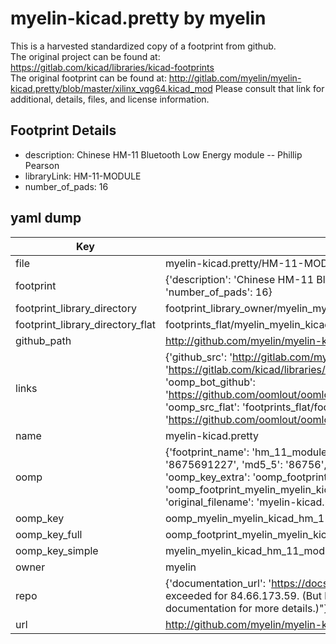 # myelin-kicad.pretty by myelin  
This is a harvested standardized copy of a footprint from github.  
The original project can be found at:  
https://gitlab.com/kicad/libraries/kicad-footprints  
The original footprint can be found at:
http://gitlab.com/myelin/myelin-kicad.pretty/blob/master/xilinx_vqg64.kicad_mod
Please consult that link for additional, details, files, and license information.  
## Footprint Details
* description: Chinese HM-11 Bluetooth Low Energy module -- Phillip Pearson  
* libraryLink: HM-11-MODULE  
* number_of_pads: 16  
## yaml dump  
| Key | Value |  
| --- | --- |  
| file | myelin-kicad.pretty/HM-11-MODULE.kicad_mod |  
| footprint | {'description': 'Chinese HM-11 Bluetooth Low Energy module -- Phillip Pearson', 'libraryLink': 'HM-11-MODULE', 'number_of_pads': 16} |  
| footprint_library_directory | footprint_library_owner/myelin_myelin-kicad.pretty |  
| footprint_library_directory_flat | footprints_flat/myelin_myelin_kicad_hm_11_module/working |  
| github_path | http://github.com/myelin/myelin-kicad.pretty/blob/master/HM-11-MODULE.kicad_mod |  
| links | {'github_src': 'http://gitlab.com/myelin/myelin-kicad.pretty/blob/master/xilinx_vqg64.kicad_mod', 'github_src_repo': 'https://gitlab.com/kicad/libraries/kicad-footprints', 'oomp_bot': 'footprints/myelin_myelin_kicad_hm_11_module/working', 'oomp_bot_github': 'https://github.com/oomlout/oomlout_oomp_footprint_bot/tree/main/footprints/myelin_myelin_kicad_hm_11_module/working', 'oomp_src_flat': 'footprints_flat/footprints_flat/myelin_myelin_kicad_hm_11_module/working', 'oomp_src_flat_github': 'https://github.com/oomlout/oomlout_oomp_footprint_src/tree/main/footprints_flat/myelin_myelin_kicad_hm_11_module/working'} |  
| name | myelin-kicad.pretty |  
| oomp | {'footprint_name': 'hm_11_module', 'library_name': 'myelin_kicad', 'md5': '8675691227db3d4b4fcb983e8d885a3f', 'md5_10': '8675691227', 'md5_5': '86756', 'md5_6': '867569', 'oomp_key': 'oomp_myelin_myelin_kicad_hm_11_module', 'oomp_key_extra': 'oomp_footprint_myelin_myelin_kicad_hm_11_module', 'oomp_key_full': 'oomp_footprint_myelin_myelin_kicad_hm_11_module_867569', 'oomp_key_simple': 'myelin_myelin_kicad_hm_11_module', 'original_filename': 'myelin-kicad.pretty/HM-11-MODULE.kicad_mod', 'owner_name': 'myelin'} |  
| oomp_key | oomp_myelin_myelin_kicad_hm_11_module |  
| oomp_key_full | oomp_footprint_myelin_myelin_kicad_hm_11_module |  
| oomp_key_simple | myelin_myelin_kicad_hm_11_module |  
| owner | myelin |  
| repo | {'documentation_url': 'https://docs.github.com/rest/overview/resources-in-the-rest-api#rate-limiting', 'message': "API rate limit exceeded for 84.66.173.59. (But here's the good news: Authenticated requests get a higher rate limit. Check out the documentation for more details.)"} |  
| url | http://github.com/myelin/myelin-kicad.pretty |  

